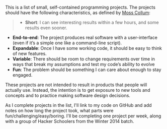 This is a list of small, self-contained programming projects. The projects should have the following characteristics, as defined by [Moss Collum](http://makingcodespeak.com/2014/04/18/tiny-projects.html):

> * **Short**: I can see interesting results within a few hours, and some results even sooner.
* **End-to-end**: The project produces real software with a user-interface (even if it’s a simple one like a command-line script).
* **Expandable**: Once I have some working code, it should be easy to think of new features.
* **Variable**: There should be room to change requirements over time in ways that break my assumptions and test my code’s ability to evolve
* **Fun**: The problem should be something I can care about enough to stay engaged.

These projects are not intended to result in products that people will actually use. Instead, the intention is to get exposure to new tools and concepts and to practice making software design decisions. 

As I complete projects in the list, I'll link to my code on GitHub and add notes on how long the project took, what parts were fun/challenging/easy/boring. I'll be completing one project per week, along with a group of Hacker Schoolers from the Winter 2014 batch.